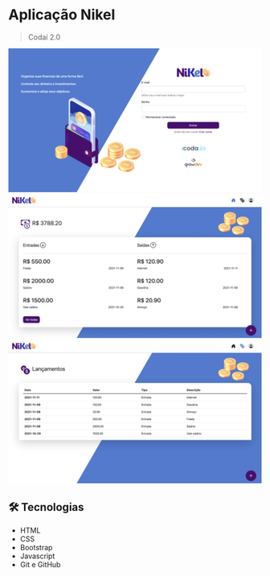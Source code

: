 # Aplicação Nikel

> Codaí 2.0

![preview](./.github/login.png)
![preview](./.github/home.png)
![preview](./.github/transactions.png)



## 🛠 Tecnologias

- HTML
- CSS
- Bootstrap
- Javascript
- Git e GitHub
